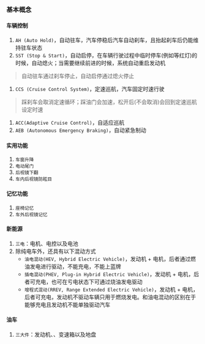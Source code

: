 ### 基本概念
#### 车辆控制
1. `AH (Auto Hold)`，自动驻车，汽车停稳后汽车自动刹车，且抬起刹车后仍能维持驻车状态
1. `SST (Stop & Start)`，自动启停，在车辆行驶过程中临时停车(例如等红灯)的时候，自动熄火；当需要继续前进的时候，系统自动重启发动机
> 自动驻车通过刹车停止，自动启停通过熄火停止
1. `CCS (Cruise Control System)`，定速巡航，汽车固定时速行驶
> 踩刹车会取消定速循环；踩油门会加速，松开后(不会取消)会回到定速巡航设定时速
1. `ACC(Adaptive Cruise Control)`，自适应巡航
1. `AEB (Autonomous Emergency Braking)`，自动紧急制动

#### 实用功能
1. `车窗升降`
1. `电动尾门`
1. `后视镜下翻`
1. `车内后视镜防眩目`

#### 记忆功能
1. `座椅记忆`
1. `车外后视镜记忆`

#### 新能源
1. `三电`：电机、电控以及电池
1. 除纯电车外，还具有以下混动方式
    - `油电混动(HEV, Hybrid Electric Vehicle)`，发动机 + 电机，后者通过燃油发电进行驱动，不能充电，不能上蓝牌
    - `插电混动(PHEV, Plug-in Hybrid Electric Vehicle)`，发动机 + 电机，后者可充电，也可在亏电状态下可通过烧油发电驱动
    - `增程式混动(RREV, Range Extended Electric Vehicle)`，发动机 + 电机，后者可充电，发动机不驱动车辆只用于燃烧发电。和油电混动的区别在于能够充电且发动机不能单独驱动汽车

#### 油车
1. `三大件`：发动机、、变速箱以及地盘